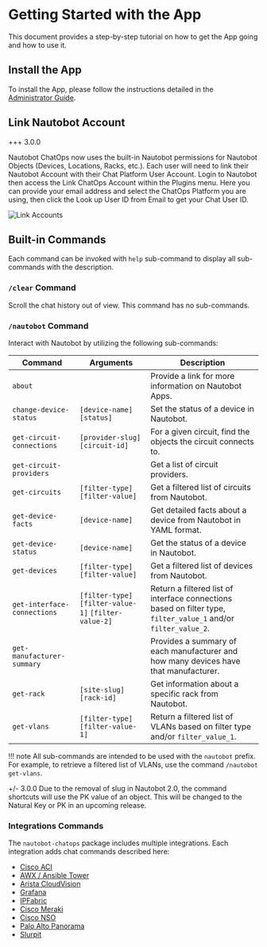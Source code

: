 # Getting Started with the App

This document provides a step-by-step tutorial on how to get the App going and how to use it.

## Install the App

To install the App, please follow the instructions detailed in the [Administrator Guide](../admin/install.md).

## Link Nautobot Account

+++ 3.0.0

Nautobot ChatOps now uses the built-in Nautobot permissions for Nautobot Objects (Devices, Locations, Racks, etc.). Each user will need to link their Nautobot Account with their Chat Platform User Account. Login to Nautobot then access the Link ChatOps Account within the Plugins menu. Here you can provide your email address and select the ChatOps Platform you are using, then click the Look up User ID from Email to get your Chat User ID.

![Link Accounts](../images/account_link.png)

## Built-in Commands

Each command can be invoked with `help` sub-command to display all sub-commands with the description.

### `/clear` Command

Scroll the chat history out of view. This command has no sub-commands.

### `/nautobot` Command

Interact with Nautobot by utilizing the following sub-commands:

| Command | Arguments | Description |
| ------- | --------- | ----------- |
| `about` || Provide a link for more information on Nautobot Apps. |
| `change-device-status` | `[device-name]` `[status]` | Set the status of a device in Nautobot. |
| `get-circuit-connections` | `[provider-slug]` `[circuit-id]` | For a given circuit, find the objects the circuit connects to. |
| `get-circuit-providers` || Get a list of circuit providers. |
| `get-circuits` | `[filter-type]` `[filter-value]` | Get a filtered list of circuits from Nautobot. |
| `get-device-facts` | `[device-name]` | Get detailed facts about a device from Nautobot in YAML format. |
| `get-device-status` | `[device-name]` | Get the status of a device in Nautobot. |
| `get-devices` | `[filter-type]` `[filter-value]` | Get a filtered list of devices from Nautobot. |
| `get-interface-connections` | `[filter-type]` `[filter-value-1]` `[filter-value-2]` | Return a filtered list of interface connections based on filter type, `filter_value_1` and/or `filter_value_2`. |
| `get-manufacturer-summary` || Provides a summary of each manufacturer and how many devices have that manufacturer. |
| `get-rack` | `[site-slug]` `[rack-id]` | Get information about a specific rack from Nautobot. |
| `get-vlans` | `[filter-type]` `[filter-value-1]` | Return a filtered list of VLANs based on filter type and/or `filter_value_1`. |

!!! note
    All sub-commands are intended to be used with the `nautobot` prefix. For example, to retrieve a filtered list of VLANs, use the command `/nautobot get-vlans`.

+/- 3.0.0
    Due to the removal of slug in Nautobot 2.0, the command shortcuts will use the PK value of an object. This will be
    changed to the Natural Key or PK in an upcoming release.

### Integrations Commands

The `nautobot-chatops` package includes multiple integrations. Each integration adds chat commands described here:

- [Cisco ACI](./integrations/aci.md)
- [AWX / Ansible Tower](./integrations/ansible.md)
- [Arista CloudVision](./integrations/aristacv.md)
- [Grafana](./integrations/grafana.md)
- [IPFabric](./integrations/ipfabric.md)
- [Cisco Meraki](./integrations/meraki.md)
- [Cisco NSO](./integrations/nso.md)
- [Palo Alto Panorama](./integrations/panorama.md)
- [Slurpit](./integrations/slurpit.md)
